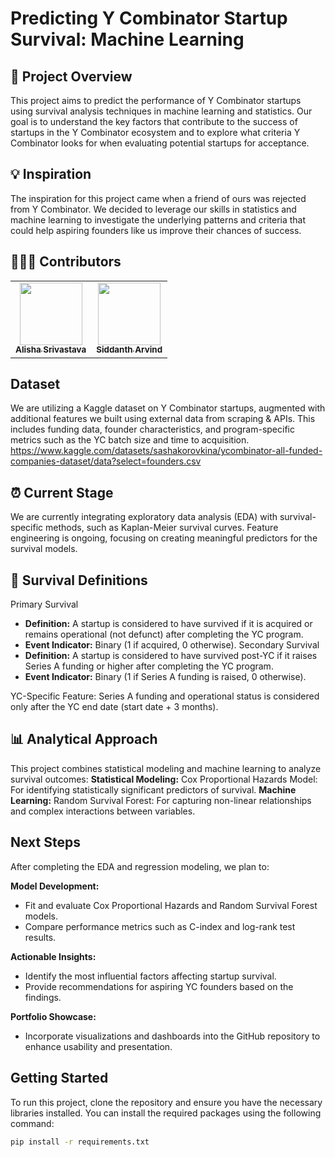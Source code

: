 # Predicting Y Combinator Startup Survival: Machine Learning

## 🚀 Project Overview

This project aims to predict the performance of Y Combinator startups using survival analysis techniques in machine learning and statistics. Our goal is to understand the key factors that contribute to the success of startups in the Y Combinator ecosystem and to explore what criteria Y Combinator looks for when evaluating potential startups for acceptance.

## 💡 Inspiration

The inspiration for this project came when a friend of ours was rejected from Y Combinator. We decided to leverage our skills in statistics and machine learning to investigate the underlying patterns and criteria that could help aspiring founders like us improve their chances of success.

## 👩🏻‍💻 Contributors
<table>
  <tr>
    <td align="center"><a href="https://github.com/alishasrivas"><img src="https://avatars.githubusercontent.com/alishasrivas" width="100px;" alt=""/><br /><sub><b>Alisha Srivastava</b></sub></a></td>
    <td align="center"><a href="https://github.com/collaborator1"><img src="https://avatars.githubusercontent.com/siddarvind" width="100px;" alt=""/><br /><sub><b>Siddanth Arvind</b></sub></a></td>
  </tr>
</table>

## Dataset

We are utilizing a Kaggle dataset on Y Combinator startups, augmented with additional features we built using external data from scraping & APIs. This includes funding data, founder characteristics, and program-specific metrics such as the YC batch size and time to acquisition. https://www.kaggle.com/datasets/sashakorovkina/ycombinator-all-funded-companies-dataset/data?select=founders.csv 

## ⏰ Current Stage

We are currently integrating exploratory data analysis (EDA) with survival-specific methods, such as Kaplan-Meier survival curves. Feature engineering is ongoing, focusing on creating meaningful predictors for the survival models.

## 🎯 Survival Definitions

Primary Survival
- **Definition:** A startup is considered to have survived if it is acquired or remains operational (not defunct) after completing the YC program.
- **Event Indicator:** Binary (1 if acquired, 0 otherwise).
Secondary Survival
- **Definition:** A startup is considered to have survived post-YC if it raises Series A funding or higher after completing the YC program.
- **Event Indicator:** Binary (1 if Series A funding is raised, 0 otherwise).

YC-Specific Feature:
Series A funding and operational status is considered only after the YC end date (start date + 3 months).

## 📊 Analytical Approach

This project combines statistical modeling and machine learning to analyze survival outcomes:
**Statistical Modeling:**
Cox Proportional Hazards Model: For identifying statistically significant predictors of survival.
**Machine Learning:**
Random Survival Forest: For capturing non-linear relationships and complex interactions between variables.

## Next Steps

After completing the EDA and regression modeling, we plan to:

**Model Development:**
- Fit and evaluate Cox Proportional Hazards and Random Survival Forest models.
- Compare performance metrics such as C-index and log-rank test results.

**Actionable Insights:**
- Identify the most influential factors affecting startup survival.
- Provide recommendations for aspiring YC founders based on the findings.

**Portfolio Showcase:**
- Incorporate visualizations and dashboards into the GitHub repository to enhance usability and presentation.

## Getting Started

To run this project, clone the repository and ensure you have the necessary libraries installed. You can install the required packages using the following command:

```bash
pip install -r requirements.txt

